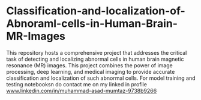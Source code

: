 # Classification-and-localization-of-Abnoraml-cells-in-Human-Brain-MR-Images
This repository hosts a comprehensive project that addresses the critical task of detecting and localizing abnormal cells in human brain magnetic resonance (MR) images. This project combines the power of image processing, deep learning, and medical imaging to provide accurate classification and localization of such abnormal cells.
For model training and testing notebooksn do contact me on my linked in profile  www.linkedin.com/in/muhammad-asad-mumtaz-9738b9266

